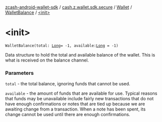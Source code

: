 [zcash-android-wallet-sdk](../../../index.md) / [cash.z.wallet.sdk.secure](../../index.md) / [Wallet](../index.md) / [WalletBalance](index.md) / [&lt;init&gt;](./-init-.md)

# &lt;init&gt;

`WalletBalance(total: `[`Long`](https://kotlinlang.org/api/latest/jvm/stdlib/kotlin/-long/index.html)` = -1, available: `[`Long`](https://kotlinlang.org/api/latest/jvm/stdlib/kotlin/-long/index.html)` = -1)`

Data structure to hold the total and available balance of the wallet. This is what is received on the balance
channel.

### Parameters

`total` - the total balance, ignoring funds that cannot be used.

`available` - the amount of funds that are available for use. Typical reasons that funds may be unavailable
include fairly new transactions that do not have enough confirmations or notes that are tied up because we are
awaiting change from a transaction. When a note has been spent, its change cannot be used until there are enough
confirmations.